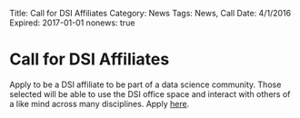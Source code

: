 Title: Call for DSI Affiliates
Category: News
Tags: News, Call
Date: 4/1/2016
Expired: 2017-01-01
nonews: true

# Call for DSI Affiliates

Apply to be a DSI affiliate to be part of a data science community.
Those selected will be able to use the DSI office space and interact
with others of a like mind across many disciplines.
Apply <a href="https://docs.google.com/forms/d/18Tj5jMgueVm2eqfgxKh1AWxsNi3ZgoS-x7WribUzFj8/viewform">here</a>.
